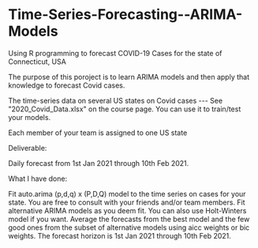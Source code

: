 # Time-Series-Forecasting--ARIMA-Models

Using R programming to forecast COVID-19 Cases for the state of Connecticut, USA

The purpose of this poroject is to learn ARIMA models and then apply that knowledge to forecast Covid cases.

The time-series data on several US states on Covid cases  --- See "2020_Covid_Data.xlsx" on the course page. You can use it to train/test your models. 

Each member of your team is assigned to one US state 

Deliverable:

Daily forecast from 1st Jan 2021 through 10th Feb 2021.

 
What I have done:

Fit auto.arima (p,d,q) x (P,D,Q) model to the time series on cases for your state. You are free to consult with your friends and/or team members.
Fit alternative ARIMA models as you deem fit. You can also use Holt-Winters model if you want.
Average the forecasts from the best model and the few good ones from the subset of alternative models using aicc weights or bic weights.
The forecast horizon is 1st Jan 2021 through 10th Feb 2021. 
